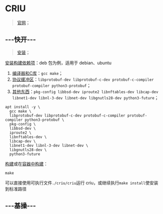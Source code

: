 

# CRIU

> [官网](https://criu.org)；

## ---快开---

> [安装](https://criu.org/Installation)；



[安装构建依赖项](https://criu.org/Installation#Installing_build_dependencies)：deb 包为例，适用于 debian、ubuntu

1. [编译器和C库](https://criu.org/Installation#Compiler_and_C_Library)：`gcc make`；
2. [协议缓冲区](https://criu.org/Installation#Protocol_Buffers)：`libprotobuf-dev libprotobuf-c-dev protobuf-c-compiler protobuf-compiler python3-protobuf`；
3. [其他东西](https://criu.org/Installation#Other_stuff)：`pkg-config libbsd-dev iproute2 libnftables-dev libcap-dev libnet1-dev libnl-3-dev libnet-dev libgnutls28-dev python3-future`；

```shell
apt install -y \
  gcc make \
  libprotobuf-dev libprotobuf-c-dev protobuf-c-compiler protobuf-compiler python3-protobuf \
  pkg-config \
  libbsd-dev \
  iproute2 \
  libnftables-dev \
  libcap-dev \
  libnet1-dev libnl-3-dev libnet-dev \
  libgnutls28-dev \
  python3-future
```

[构建](https://criu.org/Installation#Installing)或在[容器中构建](https://criu.org/Installation#Building_the_tool)：

```shell
make
```

可以直接使用可执行文件`./criu/criu`运行 criu，或继续执行`make install`使安装到标准路径



## ---基操---